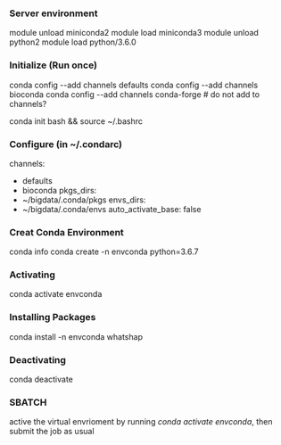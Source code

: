 
### Server environment
module unload miniconda2
module load miniconda3
module unload python2
module load python/3.6.0


### Initialize (Run once)
conda config --add channels defaults
conda config --add channels bioconda
conda config --add channels conda-forge # do not add to channels?

conda init bash && source ~/.bashrc


### Configure (in ~/.condarc)
channels:
  - defaults
  - bioconda
pkgs_dirs:
  - ~/bigdata/.conda/pkgs
envs_dirs:
  - ~/bigdata/.conda/envs
auto_activate_base: false


### Creat Conda Environment
conda info
conda create -n envconda python=3.6.7


### Activating
conda activate envconda


### Installing Packages
conda install -n envconda whatshap


### Deactivating
conda deactivate


### SBATCH
active the virtual envrioment by running *conda activate envconda*, then submit the job as usual

